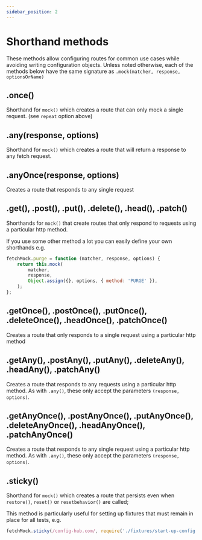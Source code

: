 ```yaml
---
sidebar_position: 2
---
```


# Shorthand methods

These methods allow configuring routes for common use cases while avoiding writing configuration objects. Unless noted otherwise, each of the methods below have the same signature as `.mock(matcher, response, optionsOrName)`

## .once()

Shorthand for `mock()` which creates a route that can only mock a single request. (see `repeat` option above)

## .any(response, options)

Shorthand for `mock()` which creates a route that will return a response to any fetch request.

## .anyOnce(response, options)

Creates a route that responds to any single request

## .get(), .post(), .put(), .delete(), .head(), .patch()

Shorthands for `mock()` that create routes that only respond to requests using a particular http method.

If you use some other method a lot you can easily define your own shorthands e.g.

```javascript
fetchMock.purge = function (matcher, response, options) {
	return this.mock(
		matcher,
		response,
		Object.assign({}, options, { method: 'PURGE' }),
	);
};
```

## .getOnce(), .postOnce(), .putOnce(), .deleteOnce(), .headOnce(), .patchOnce()

Creates a route that only responds to a single request using a particular http method

## .getAny(), .postAny(), .putAny(), .deleteAny(), .headAny(), .patchAny()

Creates a route that responds to any requests using a particular http method.
As with `.any()`, these only accept the parameters `(response, options)`.

## .getAnyOnce(), .postAnyOnce(), .putAnyOnce(), .deleteAnyOnce(), .headAnyOnce(), .patchAnyOnce()

Creates a route that responds to any single request using a particular http method.
As with `.any()`, these only accept the parameters `(response, options)`.

## .sticky()

Shorthand for `mock()` which creates a route that persists even when `restore()`, `reset()` or `resetbehavior()` are called;

This method is particularly useful for setting up fixtures that must remain in place for all tests, e.g.

```js
fetchMock.sticky(/config-hub.com/, require('./fixtures/start-up-config.json'));
```

